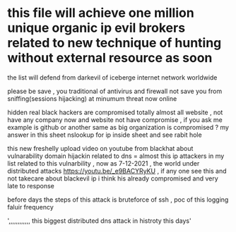 # this file will achieve one million unique organic ip evil brokers related to new technique of hunting without external resource as soon

the list will defend from darkevil of iceberge internet network worldwide 

please be save , you traditional of antivirus and firewall not save you from sniffing(sessions hijacking) at minumum threat now online 

hidden real black hackers are compromised totally almost all website , not have any company now and website not have compromise , if you ask me example is github or another same as big organization is compromised ? my answer in this sheet nslookup for ip inside sheet and see rabit hole

this new freshelly upload video on youtube from blackhat about vulnarability domain hijackin related to dns = almost this ip attackers in my list  related to this vulnarbility , now as 7-12-2021 , the world under distributed attacks https://youtu.be/_e9BACYRyKU , if any one see this and not takecare about blackevil ip i think his already compromised and very late to response

before days the steps of this attack is bruteforce of ssh , poc of this logging faluir frequency 

',,,,,,,,,,,, this biggest distributed dns attack in histroty this days'
